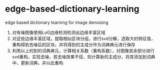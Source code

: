# edge-based-dictionary-learning
edge based dictionary learning for image denoising

1. 对有噪图像使用LoG边缘检测检测出边缘丰富区域
2. 对这些边缘丰富区域，提取相似区块分组，进行svd分解，选取大的特征值，重构得到去噪后的区块，并将得到的主成分作为词典典元进行保存
3. 利用以上的到的词典典元，计算相关系数（重构系数），对图像其余部分进行svd重构，实现去噪，若去噪效果不佳，则计算新的主成分，将其添加到词典中，更新词典，并以此重构
